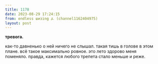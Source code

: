 ```yaml
---
title: 1178
date: 2023-08-29 17:24:15
from: endless шизing ⍼ (channel1162404975)
layout: post
---
```


**тревога.**

как-то давненько о ней ничего не слышал. такая тишь в голове в этом плане. всё такое максимально ровное.
это лето здорово меня поменяло. 
правда, кажется любого трепета стало меньше и реже.
